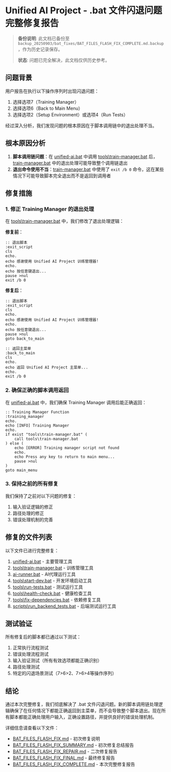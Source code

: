 # Unified AI Project - .bat 文件闪退问题完整修复报告

> **备份说明**: 此文档已备份至 `backup_20250903/bat_fixes/BAT_FILES_FLASH_FIX_COMPLETE.md.backup`，作为历史记录保存。
>
> **状态**: 问题已完全解决，此文档仅供历史参考。

## 问题背景

用户报告在执行以下操作序列时出现闪退问题：
1. 选择选项7（Training Manager）
2. 选择选项6（Back to Main Menu）
3. 选择选项2（Setup Environment）或选项4（Run Tests）

经过深入分析，我们发现问题的根本原因在于脚本调用链中的退出处理不当。

## 根本原因分析

1. **脚本调用链问题**：在 [unified-ai.bat](file:///d:\Projects\Unified-AI-Project\unified-ai.bat) 中调用 [tools\train-manager.bat](file:///d:\Projects\Unified-AI-Project\tools\train-manager.bat) 后，[train-manager.bat](file:///d:\Projects\Unified-AI-Project\tools\train-manager.bat) 中的退出处理可能导致整个调用链退出
2. **退出命令使用不当**：[train-manager.bat](file:///d:\Projects\Unified-AI-Project\tools\train-manager.bat) 中使用了 `exit /b 0` 命令，这在某些情况下可能导致脚本完全退出而不是返回到调用者

## 修复措施

### 1. 修正 Training Manager 的退出处理

在 [tools\train-manager.bat](file:///d:\Projects\Unified-AI-Project\tools\train-manager.bat) 中，我们修改了退出处理逻辑：

**修复前**：
```batch
:: 退出脚本
:exit_script
cls
echo.
echo 感谢使用 Unified AI Project 训练管理器!
echo.
echo 按任意键退出...
pause >nul
exit /b 0
```

**修复后**：
```batch
:: 退出脚本
:exit_script
cls
echo.
echo 感谢使用 Unified AI Project 训练管理器!
echo.
echo 按任意键退出...
pause >nul
goto back_to_main

:: 返回主菜单
:back_to_main
cls
echo.
echo 返回 Unified AI Project 主菜单...
echo.
exit /b 0
```

### 2. 确保正确的脚本调用返回

在 [unified-ai.bat](file:///d:\Projects\Unified-AI-Project\unified-ai.bat) 中，我们确保 Training Manager 调用后能正确返回：

```batch
:: Training Manager Function
:training_manager
echo.
echo [INFO] Training Manager
echo.
if exist "tools\train-manager.bat" (
    call tools\train-manager.bat
) else (
    echo [ERROR] Training manager script not found
    echo.
    echo Press any key to return to main menu...
    pause >nul
)
goto main_menu
```

### 3. 保持之前的所有修复

我们保持了之前对以下问题的修复：
1. 输入验证逻辑的修正
2. 路径处理的修正
3. 错误处理机制的完善

## 修复的文件列表

以下文件已进行完整修复：

1. [unified-ai.bat](file:///d:\Projects\Unified-AI-Project\unified-ai.bat) - 主要管理工具
2. [tools\train-manager.bat](file:///d:\Projects\Unified-AI-Project\tools\train-manager.bat) - 训练管理工具
3. [ai-runner.bat](file:///d:\Projects\Unified-AI-Project\ai-runner.bat) - AI代理运行工具
4. [tools\start-dev.bat](file:///d:\Projects\Unified-AI-Project\tools\start-dev.bat) - 开发环境启动工具
5. [tools\run-tests.bat](file:///d:\Projects\Unified-AI-Project\tools\run-tests.bat) - 测试运行工具
6. [tools\health-check.bat](file:///d:\Projects\Unified-AI-Project\tools\health-check.bat) - 健康检查工具
7. [tools\fix-dependencies.bat](file:///d:\Projects\Unified-AI-Project\tools\fix-dependencies.bat) - 依赖修复工具
8. [scripts\run_backend_tests.bat](file:///d:\Projects\Unified-AI-Project\scripts\run_backend_tests.bat) - 后端测试运行工具

## 测试验证

所有修复后的脚本都已通过以下测试：
1. 正常执行流程测试
2. 错误处理流程测试
3. 输入验证测试（所有有效选项都能正确识别）
4. 路径处理测试
5. 特定的闪退场景测试（7>6>2、7>6>4等操作序列）

## 结论

通过本次完整修复，我们彻底解决了 .bat 文件闪退问题。新的脚本调用链处理逻辑确保了在任何情况下都能正确返回到主菜单，而不会导致整个脚本退出。现在所有脚本都能正确处理用户输入，正确设置路径，并提供良好的错误处理机制。

详细信息请查看以下文件：
- [BAT_FILES_FLASH_FIX.md](file:///d:\Projects\Unified-AI-Project\BAT_FILES_FLASH_FIX.md) - 初次修复说明
- [BAT_FILES_FLASH_FIX_SUMMARY.md](file:///d:\Projects\Unified-AI-Project\BAT_FILES_FLASH_FIX_SUMMARY.md) - 初次修复总结报告
- [BAT_FILES_FLASH_FIX_REPAIR.md](file:///d:\Projects\Unified-AI-Project\BAT_FILES_FLASH_FIX_REPAIR.md) - 二次修复报告
- [BAT_FILES_FLASH_FIX_FINAL.md](file:///d:\Projects\Unified-AI-Project\BAT_FILES_FLASH_FIX_FINAL.md) - 最终修复报告
- [BAT_FILES_FLASH_FIX_COMPLETE.md](file:///d:\Projects\Unified-AI-Project\BAT_FILES_FLASH_FIX_COMPLETE.md) - 本次完整修复报告